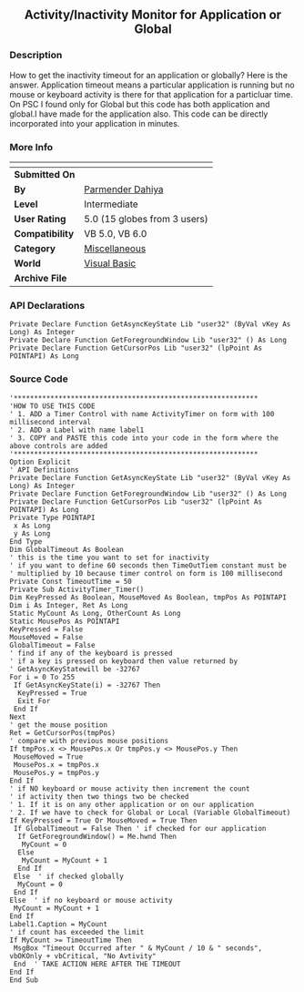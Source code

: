 ﻿<div align="center">

## Activity/Inactivity Monitor for Application or Global


</div>

### Description

How to get the inactivity timeout for an application or globally? Here is the answer. Application timeout means a particular application is running but no mouse or keyboard activity is there for that application for a particluar time. On PSC I found only for Global but this code has both application and global.I have made for the application also. This code can be directly incorporated into your application in minutes.
 
### More Info
 


<span>             |<span>
---                |---
**Submitted On**   |
**By**             |[Parmender Dahiya](https://github.com/Planet-Source-Code/PSCIndex/blob/master/ByAuthor/parmender-dahiya.md)
**Level**          |Intermediate
**User Rating**    |5.0 (15 globes from 3 users)
**Compatibility**  |VB 5\.0, VB 6\.0
**Category**       |[Miscellaneous](https://github.com/Planet-Source-Code/PSCIndex/blob/master/ByCategory/miscellaneous__1-1.md)
**World**          |[Visual Basic](https://github.com/Planet-Source-Code/PSCIndex/blob/master/ByWorld/visual-basic.md)
**Archive File**   |[](https://github.com/Planet-Source-Code/parmender-dahiya-activity-inactivity-monitor-for-application-or-global__1-61036/archive/master.zip)

### API Declarations

```
Private Declare Function GetAsyncKeyState Lib "user32" (ByVal vKey As Long) As Integer
Private Declare Function GetForegroundWindow Lib "user32" () As Long
Private Declare Function GetCursorPos Lib "user32" (lpPoint As POINTAPI) As Long
```


### Source Code

```
'************************************************************
'HOW TO USE THIS CODE
' 1. ADD a Timer Control with name ActivityTimer on form with 100 millisecond interval
' 2. ADD a Label with name label1
' 3. COPY and PASTE this code into your code in the form where the above controls are added
'************************************************************
Option Explicit
' API Definitions
Private Declare Function GetAsyncKeyState Lib "user32" (ByVal vKey As Long) As Integer
Private Declare Function GetForegroundWindow Lib "user32" () As Long
Private Declare Function GetCursorPos Lib "user32" (lpPoint As POINTAPI) As Long
Private Type POINTAPI
 x As Long
 y As Long
End Type
Dim GlobalTimeout As Boolean
' this is the time you want to set for inactivity
' if you want to define 60 seconds then TimeOutTiem constant must be
' multiplied by 10 because timer control on form is 100 millisecond
Private Const TimeoutTime = 50
Private Sub ActivityTimer_Timer()
Dim KeyPressed As Boolean, MouseMoved As Boolean, tmpPos As POINTAPI
Dim i As Integer, Ret As Long
Static MyCount As Long, OtherCount As Long
Static MousePos As POINTAPI
KeyPressed = False
MouseMoved = False
GlobalTimeout = False
' find if any of the keyboard is pressed
' if a key is pressed on keyboard then value returned by
' GetAsyncKeyStatewill be -32767
For i = 0 To 255
 If GetAsyncKeyState(i) = -32767 Then
  KeyPressed = True
  Exit For
 End If
Next
' get the mouse position
Ret = GetCursorPos(tmpPos)
' compare with previous mouse positions
If tmpPos.x <> MousePos.x Or tmpPos.y <> MousePos.y Then
 MouseMoved = True
 MousePos.x = tmpPos.x
 MousePos.y = tmpPos.y
End If
' if NO keyboard or mouse activity then increment the count
' if activity then two things two be checked
' 1. If it is on any other application or on our application
' 2. If we have to check for Global or Local (Variable GlobalTimeout)
If KeyPressed = True Or MouseMoved = True Then
 If GlobalTimeout = False Then ' if checked for our application
  If GetForegroundWindow() = Me.hwnd Then
   MyCount = 0
  Else
   MyCount = MyCount + 1
  End If
 Else  ' if checked globally
  MyCount = 0
 End If
Else  ' if no keyboard or mouse activity
 MyCount = MyCount + 1
End If
Label1.Caption = MyCount
' if count has exceeded the limit
If MyCount >= TimeoutTime Then
 MsgBox "Timeout Occurred after " & MyCount / 10 & " seconds", vbOKOnly + vbCritical, "No Avtivity"
 End  ' TAKE ACTION HERE AFTER THE TIMEOUT
End If
End Sub
```

